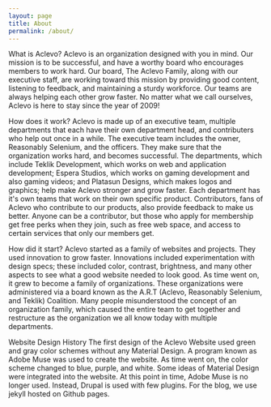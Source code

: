```yaml
---
layout: page
title: About
permalink: /about/
---
```


What is Aclevo?
Aclevo is an organization designed with you in mind. Our mission is to be successful, and have a worthy board who encourages members to work hard. Our board, The Aclevo Family, along with our executive staff, are working toward this mission by providing good content, listening to feedback, and maintaining a sturdy workforce. Our teams are always helping each other grow faster. No matter what we call ourselves, Aclevo is here to stay since the year of 2009!

How does it work?
Aclevo is made up of an executive team, multiple departments that each have their own department head, and contributers who help out once in a while. The executive team includes the owner, Reasonably Selenium, and the officers. They make sure that the organization works hard, and becomes successful. The departments, which include Teklik Development, which works on web and application development; Espera Studios, which works on gaming development and also gaming videos; and Platasun Designs, which makes logos and graphics; help make Aclevo stronger and grow faster. Each department has it's own teams that work on their own specific product. Contributors, fans of Aclevo who contribute to our products, also provide feedback to make us better. Anyone can be a contributor, but those who apply for membership get free perks when they join, such as free web space, and access to certain services that only our members get.

How did it start?
Aclevo started as a family of websites and projects. They used innovation to grow faster. Innovations included experimentation with design specs; these included color, contrast, brightness, and many other aspects to see what a good website needed to look good. As time went on, it grew to become a family of organizations. These organizations were administered via a board known as the A.R.T (Aclevo, Reasonably Selenium, and Teklik) Coalition. Many people misunderstood the concept of an organization family, which caused the entire team to get together and restructure as the organization we all know today with multiple departments.

Website Design History
The first design of the Aclevo Website used green and gray color schemes without any Material Design. A program known as Adobe Muse was used to create the website. As time went on, the color scheme changed to blue, purple, and white. Some ideas of Material Design were integrated into the website. At this point in time, Adobe Muse is no longer used. Instead, Drupal is used with few plugins. For the blog, we use jekyll hosted on Github pages.